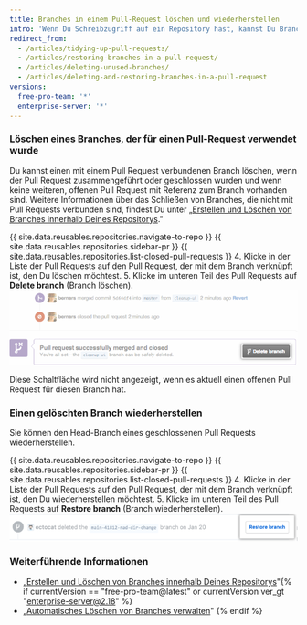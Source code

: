 ```yaml
---
title: Branches in einem Pull-Request löschen und wiederherstellen
intro: 'Wenn Du Schreibzugriff auf ein Repository hast, kannst Du Branches löschen, die mit geschlossenen oder zusammengeführten Pull Requests verknüpft sind. Branches, die mit offenen Pull Requests verbunden sind, kannst Du nicht löschen.'
redirect_from:
  - /articles/tidying-up-pull-requests/
  - /articles/restoring-branches-in-a-pull-request/
  - /articles/deleting-unused-branches/
  - /articles/deleting-and-restoring-branches-in-a-pull-request
versions:
  free-pro-team: '*'
  enterprise-server: '*'
---
```


### Löschen eines Branches, der für einen Pull-Request verwendet wurde

Du kannst einen mit einem Pull Request verbundenen Branch löschen, wenn der Pull Request zusammengeführt oder geschlossen wurden und wenn keine weiteren, offenen Pull Request mit Referenz zum Branch vorhanden sind. Weitere Informationen über das Schließen von Branches, die nicht mit Pull Requests verbunden sind, findest Du unter „[Erstellen und Löschen von Branches innerhalb Deines Repositorys](/github/collaborating-with-issues-and-pull-requests/creating-and-deleting-branches-within-your-repository#deleting-a-branch)."

{{ site.data.reusables.repositories.navigate-to-repo }}
{{ site.data.reusables.repositories.sidebar-pr }}
{{ site.data.reusables.repositories.list-closed-pull-requests }}
4. Klicke in der Liste der Pull Requests auf den Pull Request, der mit dem Branch verknüpft ist, den Du löschen möchtest.
5. Klicke im unteren Teil des Pull Requests auf **Delete branch** (Branch löschen). ![Schaltfläche „Delete branch“ (Branch löschen)](/assets/images/help/pull_requests/delete_branch_button.png)

   Diese Schaltfläche wird nicht angezeigt, wenn es aktuell einen offenen Pull Request für diesen Branch hat.

### Einen gelöschten Branch wiederherstellen

Sie können den Head-Branch eines geschlossenen Pull Requests wiederherstellen.

{{ site.data.reusables.repositories.navigate-to-repo }}
{{ site.data.reusables.repositories.sidebar-pr }}
{{ site.data.reusables.repositories.list-closed-pull-requests }}
4. Klicke in der Liste der Pull Requests auf den Pull Request, der mit dem Branch verknüpft ist, den Du wiederherstellen möchtest.
5. Klicke im unteren Teil des Pull Requests auf **Restore branch** (Branch wiederherstellen). ![Schaltfläche „Restore deleted branch" (Wiederherstellen des gelöschten Branch)](/assets/images/help/branches/branches-restore-deleted.png)

### Weiterführende Informationen

- „[Erstellen und Löschen von Branches innerhalb Deines Repositorys](/github/collaborating-with-issues-and-pull-requests/creating-and-deleting-branches-within-your-repository)"{% if currentVersion == "free-pro-team@latest" or currentVersion ver_gt "enterprise-server@2.18" %}
- „[Automatisches Löschen von Branches verwalten](/github/administering-a-repository/managing-the-automatic-deletion-of-branches)"
{% endif %}
